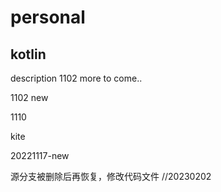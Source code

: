 # personal

## kotlin
description 1102
more to come..



1102 new


1110



kite


20221117-new



源分支被删除后再恢复，修改代码文件 //20230202